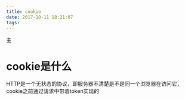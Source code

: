 ```yaml
---
title: cookie
date: 2017-10-11 18:21:07
tags:
---
```

主
# cookie是什么
HTTP是一个无状态的协议，即服务器不清楚是不是同一个浏览器在访问它，cookie之前通过请求中带着token实现的